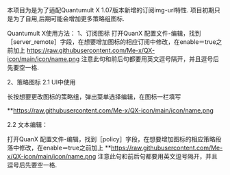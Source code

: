  本项目为是为了适配Quantumult X 1.07版本新增的订阅img-url特性.
 项目初期只是为了自用,后期可能会增加更多策略组图标.
 
Quantumult X使用方法：
1、订阅图标
打开QuanX 配置文件-编辑，找到［server_remote］字段，在想要增加图标的相应订阅中修改，在enable＝true之前加上 https://raw.githubusercontent.com/Me-x/QX-icon/main/icon/name.png 注意此句和前后句都要用英文逗号隔开，并且逗号后先要空一格.

2、策略图标
2.1 UI中使用

长按想要更改图标的策略组，弹出菜单选择编辑，在图标一栏填写

**https://raw.githubusercontent.com/Me-x/QX-icon/main/icon/name.png

2.2 文本编辑：

打开QuanX 配置文件-编辑，找到［policy］字段，在想要增加图标的相应策略段落中修改，在enable＝true之前加上 **https://raw.githubusercontent.com/Me-x/QX-icon/main/icon/name.png 注意此句和前后句都要用英文逗号隔开，并且逗号后先要空一格.
